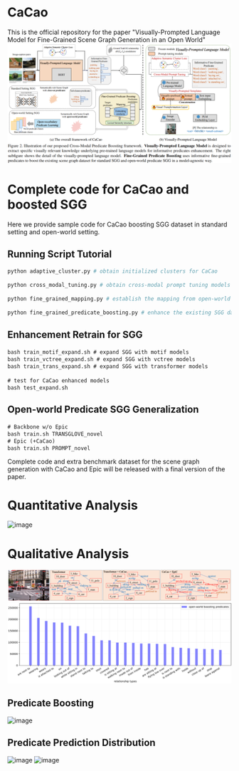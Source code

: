 # CaCao
This is the official repository for the paper "Visually-Prompted Language Model for Fine-Grained Scene Graph Generation in an Open World"
![framework](architecture.png)
# Complete code for CaCao and boosted SGG
Here we provide sample code for CaCao boosting SGG dataset in standard setting and open-world setting.

## Running Script Tutorial
```bash
python adaptive_cluster.py # obtain initialized clusters for CaCao
```
```bash
python cross_modal_tuning.py # obtain cross-modal prompt tuning models for better predicate boosting
```
```bash
python fine_grained_mapping.py # establish the mapping from open-world boosted data to target predicates for enhancement
```
```bash
python fine_grained_predicate_boosting.py # enhance the existing SGG dataset with our CaCao model in <pre_trained_visually_prompted_model>
```
## Enhancement Retrain for SGG
	bash train_motif_expand.sh # expand SGG with motif models
	bash train_vctree_expand.sh # expand SGG with vctree models
	bash train_trans_expand.sh # expand SGG with transformer models
  
	# test for CaCao enhanced models
	bash test_expand.sh
## Open-world Predicate SGG Generalization
	# Backbone w/o Epic 
	bash train.sh TRANSGLOVE_novel
	# Epic (+CaCao)
	bash train.sh PROMPT_novel
Complete code and extra benchmark dataset for the scene graph generation with CaCao and Epic will be released with a final version of the paper.
# Quantitative Analysis
![image](https://user-images.githubusercontent.com/48062034/204216822-2010dd00-f0d4-4d5a-9a94-437589c4f8ea.png)
# Qualitative Analysis
![visualization](figures/visualization.png)
![visualization](figures/open-world.png)
## Predicate Boosting
![image](https://user-images.githubusercontent.com/48062034/204218380-3e2eedea-0adb-4acf-b3b6-c574c9e2dbfd.png)
## Predicate Prediction Distribution
![image](https://user-images.githubusercontent.com/48062034/204217723-3c053991-3df8-45c0-b99b-a9830cc2319e.png)
![image](https://user-images.githubusercontent.com/48062034/204218044-93bcd22e-96da-4fe7-8fb1-dacd7646d563.png)
